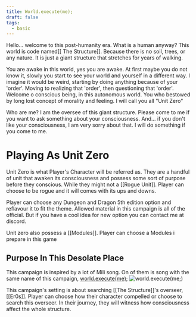 ```yaml
---
title: World.execute(me);
draft: false
tags:
  - basic
---
```

Hello... welcome to this post-humanity era. What is  a human anyway? This world is code named[[ The Structure]]. Because there is no soil, trees, or any nature. It is just a giant structure that stretches for years of walking.

You are awake in this world, yes you are awake. At first maybe you do not know it, slowly you start to see your world and yourself in a different way. I imagine it would be weird, starting by doing anything because of your 'order'. Moving to realizing that 'order', then questioning that 'order'. Welcome o conscious being, in this autonomous world. You who bestowed by long lost concept of morality and feeling. I will call you all "Unit Zero"

Who are me? I am the oversee of this giant structure. Please come to me if you want to ask something about your consciousness. And... if you don't like your consciousness, I am very sorry about that. I will do something if you come to me.

# Playing As Unit Zero
Unit Zero is what Player's Character will be referred as. They are a handful of unit that awaken its consciousness and possess some sort of purpose before they conscious. While they might not a [[Rogue Unit]]. Player can choose to be rogue and it will comes with its ups and downs.

Player can choose any Dungeon and Dragon 5th edition option and reflavour it to fit the theme. Allowed material in this campaign is all of the official. But if you have a cool idea for new option you can contact me at discord. 

Unit zero also possess a [[Modules]]. Player can choose a Modules i prepare in this game 

## Purpose In This Desolate Place
This campaign is inspired by a lot of Mili song. On of them is song with the same name of this campaign, [world.execute(me);](https://youtu.be/ESx_hy1n7HA) ![world.execute(me;)](https://i.ytimg.com/vi/ESx_hy1n7HA/maxresdefault.jpg )

This campaign's setting is about searching [[The Structure]]'s overseer, [[Er0s]]. Player can choose how their character compelled or choose to search this overseer. In their journey, they will witness how consciousness affect the whole structure. 




